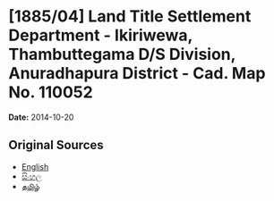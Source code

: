 # [1885/04] Land Title Settlement Department - Ikiriwewa, Thambuttegama D/S Division, Anuradhapura District - Cad. Map No. 110052

**Date:** 2014-10-20

## Original Sources

- [English](https://documents.gov.lk/view/extra-gazettes/2014/10/1885-04_E.pdf)
- [සිංහල](https://documents.gov.lk/view/extra-gazettes/2014/10/1885-04_S.pdf)
- [தமிழ்](https://documents.gov.lk/view/extra-gazettes/2014/10/1885-04_T.pdf)
